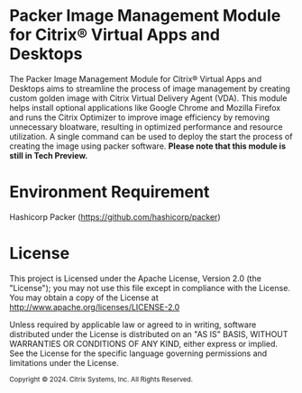 # Packer Image Management Module for Citrix® Virtual Apps and Desktops
The Packer Image Management Module for Citrix® Virtual Apps and Desktops aims to streamline the process of image management by creating custom golden image with Citrix Virtual Delivery Agent (VDA). This module helps install optional applications like Google Chrome and Mozilla Firefox and runs the Citrix Optimizer to improve image efficiency by removing unnecessary bloatware, resulting in optimized performance and resource utilization. A single command can be used to deploy the start the process of creating the image using packer software. **Please note that this module is still in Tech Preview.**

# Environment Requirement
Hashicorp Packer (https://github.com/hashicorp/packer)

# License 
This project is Licensed under the Apache License, Version 2.0 (the "License"); you may not use this file except in compliance with the License. You may obtain a copy of the License at http://www.apache.org/licenses/LICENSE-2.0 

Unless required by applicable law or agreed to in writing, software distributed under the License is distributed on an "AS IS" BASIS, WITHOUT WARRANTIES OR CONDITIONS OF ANY KIND, either express or implied. See the License for the specific language governing permissions and limitations under the License.

<sub>Copyright © 2024. Citrix Systems, Inc. All Rights Reserved.</sub>
